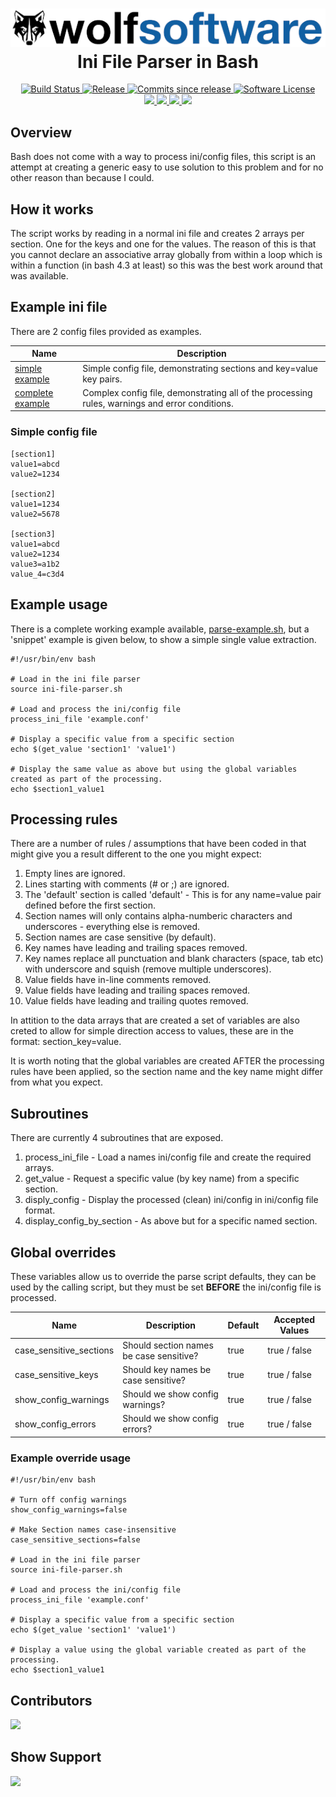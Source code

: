 <h1 align="center">
	<a href="https://github.com/WolfSoftware">
		<img src="https://raw.githubusercontent.com/WolfSoftware/branding/master/images/general/banners/64/black-and-white.png" alt="Wolf Software Logo" />
	</a>
	<br>
	Ini File Parser in Bash
</h1>

<p align="center">
	<a href="https://travis-ci.com/DevelopersToolbox/ini-file-parser">
		<img src="https://img.shields.io/travis/com/DevelopersToolbox/ini-file-parser/master?style=for-the-badge&logo=travis" alt="Build Status">
	</a>
	<a href="https://github.com/DevelopersToolbox/ini-file-parser/releases/latest">
		<img src="https://img.shields.io/github/v/release/DevelopersToolbox/ini-file-parser?color=blue&style=for-the-badge&logo=github&logoColor=white&label=Latest%20Release" alt="Release">
	</a>
	<a href="https://github.com/DevelopersToolbox/ini-file-parser/releases/latest">
		<img src="https://img.shields.io/github/commits-since/DevelopersToolbox/ini-file-parser/latest.svg?color=blue&style=for-the-badge&logo=github&logoColor=white" alt="Commits since release">
	</a>
	<a href="LICENSE.md">
		<img src="https://img.shields.io/badge/license-MIT-blue?style=for-the-badge&logo=read-the-docs&logoColor=white" alt="Software License">
	</a>
	<br>
	<a href=".github/CODE_OF_CONDUCT.md">
		<img src="https://img.shields.io/badge/Code%20of%20Conduct-blue?style=for-the-badge&logo=read-the-docs&logoColor=white" />
	</a>
	<a href=".github/CONTRIBUTING.md">
		<img src="https://img.shields.io/badge/Contributing-blue?style=for-the-badge&logo=read-the-docs&logoColor=white" />
	</a>
	<a href=".github/SECURITY.md">
		<img src="https://img.shields.io/badge/Report%20Security%20Concern-blue?style=for-the-badge&logo=read-the-docs&logoColor=white" />
	</a>
	<a href=".github/SUPPORT.md">
		<img src="https://img.shields.io/badge/Get%20Support-blue?style=for-the-badge&logo=read-the-docs&logoColor=white" />
	</a>
</p>

## Overview

Bash does not come with a way to process ini/config files, this script is an attempt at creating a generic easy to use solution to this problem and for no other reason than because I could.

## How it works

The script works by reading in a normal ini file and creates 2 arrays per section. One for the keys and one for the values. The reason of this is that you cannot declare an associative array globally from within a loop which is within a function  (in bash 4.3 at least) so this was the best work around that was available. 

## Example ini file

There are 2 config files provided as examples.

| Name | Description |
| --- | --- |
| [simple example](tests/simple-example.conf) | Simple config file, demonstrating sections and key=value key pairs. |
| [complete example](tests/complete-example.conf) | Complex config file, demonstrating all of the processing rules, warnings and error conditions.|

### Simple config file
```
[section1]
value1=abcd
value2=1234

[section2]
value1=1234
value2=5678

[section3]
value1=abcd
value2=1234
value3=a1b2
value_4=c3d4
```

## Example usage

There is a complete working example available, [parse-example.sh](tests/parse-example.sh), but a 'snippet' example is given below, to show a simple single value extraction.

```shell
#!/usr/bin/env bash

# Load in the ini file parser
source ini-file-parser.sh

# Load and process the ini/config file
process_ini_file 'example.conf'

# Display a specific value from a specific section
echo $(get_value 'section1' 'value1')

# Display the same value as above but using the global variables created as part of the processing.
echo $section1_value1
```

## Processing rules

There are a number of rules / assumptions that have been coded in that might give you a result different to the one you might expect:

1. Empty lines are ignored.
2. Lines starting with comments (# or ;) are ignored.
3. The 'default' section is called 'default' - This is for any name=value pair defined before the first section.
4. Section names will only contains alpha-numberic characters and underscores - everything else is removed.
5. Section names are case sensitive (by default).
6. Key names have leading and trailing spaces removed.
7. Key names replace all punctuation and blank characters (space, tab etc)  with underscore and squish (remove multiple underscores).
8. Value fields have in-line comments removed.
9. Value fields have leading and trailing spaces removed.
10. Value fields have leading and trailing quotes removed.

In attition to the data arrays that are created a set of variables are also creted to allow for simple direction access to values, these are in the format: section_key=value.

It is worth noting that the global variables are created AFTER the processing rules have been applied, so the section name and the key name might differ from what you expect.

## Subroutines

There are currently 4 subroutines that are exposed.

1. process\_ini\_file - Load a names ini/config file and create the required arrays.
2. get\_value - Request a specific value (by key name) from a specific section.
3. disply\_config - Display the processed (clean) ini/config in ini/config file format.
4. display\_config\_by\_section - As above but for a specific named section.

## Global overrides

These variables allow us to override the parse script defaults, they can be used by the calling script, but they must be set **BEFORE** the ini/config file is processed.

| Name | Description | Default | Accepted Values |
| --- | --- | --- | --- |
| case\_sensitive\_sections | Should section names be case sensitive? | true | true / false |
| case\_sensitive\_keys | Should key names be case sensitive? | true | true / false |
| show\_config\_warnings | Should we show config warnings? | true | true / false |
| show\_config\_errors | Should we show config errors? | true | true / false |

### Example override usage

```shell
#!/usr/bin/env bash

# Turn off config warnings
show_config_warnings=false

# Make Section names case-insensitive
case_sensitive_sections=false

# Load in the ini file parser
source ini-file-parser.sh

# Load and process the ini/config file
process_ini_file 'example.conf'

# Display a specific value from a specific section
echo $(get_value 'section1' 'value1')

# Display a value using the global variable created as part of the processing.
echo $section1_value1
```

## Contributors

<p>
	<a href="https://github.com/TGWolf">
		<img src="https://img.shields.io/badge/Wolf-black?style=for-the-badge" />
	</a>
</p>

## Show Support

<p>
	<a href="https://ko-fi.com/wolfsoftware">
		<img src="https://img.shields.io/badge/Ko%20Fi-blue?style=for-the-badge&logo=ko-fi&logoColor=white" />
	</a>
</p>
